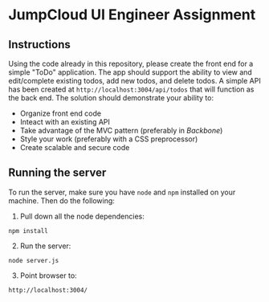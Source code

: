 # JumpCloud UI Engineer Assignment

## Instructions
Using the code already in this repository, please create the front end for a simple "ToDo" application. The app should support the ability to view and edit/complete existing todos, add new todos, and delete todos. A simple API has been created at `http://localhost:3004/api/todos` that will function as the back end. The solution should demonstrate your ability to:
- Organize front end code
- Inteact with an existing API
- Take advantage of the MVC pattern (preferably in _Backbone_)
- Style your work (preferably with a CSS preprocessor)
- Create scalable and secure code

## Running the server
To run the server, make sure you have `node` and `npm` installed on your machine. Then do the following:
1. Pull down all the node dependencies:
  ```
  npm install
  ```

2. Run the server:
  ```
  node server.js
  ```

3. Point browser to:
  ```
  http://localhost:3004/
  ```

